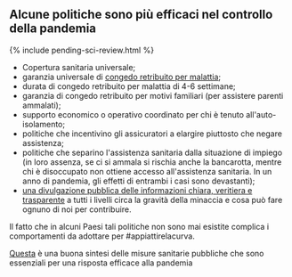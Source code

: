 ## Alcune politiche sono più efficaci nel controllo della pandemia

{% include pending-sci-review.html %}

-   Copertura sanitaria universale;
-   garanzia universale di [congedo retribuito per malattia](https://www.worldpolicycenter.org/policies/for-how-long-are-workers-guaranteed-paid-sick-leave);
-   durata di congedo retribuito per malattia di 4-6 settimane;
-   garanzia di congedo retribuito per motivi familiari (per assistere parenti ammalati);
-   supporto economico o operativo coordinato per chi è tenuto all'auto-isolamento;
-   politiche che incentivino gli assicuratori a elargire piuttosto che negare assistenza;
-   politiche che separino l'assistenza sanitaria dalla situazione di impiego (in loro assenza, se ci si ammala si rischia anche la bancarotta, mentre chi è disoccupato non ottiene accesso all'assistenza sanitaria. In un anno di pandemia, gli effetti di entrambi i casi sono devastanti);
-   [una divulgazione pubblica delle informazioni chiara, veritiera e trasparente](https://www.theatlantic.com/technology/archive/2020/02/coronavirus-and-blindness-authoritarianism/606922/) a tutti i livelli circa la gravità della minaccia e cosa può fare ognuno di noi per contribuire.

Il fatto che in alcuni Paesi tali politiche non sono mai esistite complica i comportamenti da adottare per #appiattirelacurva.

[Questa](https://www.cnn.com/2020/03/20/health/coronavirus-response-must-adapt-frieden-analysis/index.html) è una buona sintesi delle misure sanitarie pubbliche che sono essenziali per una risposta efficace alla pandemia 
